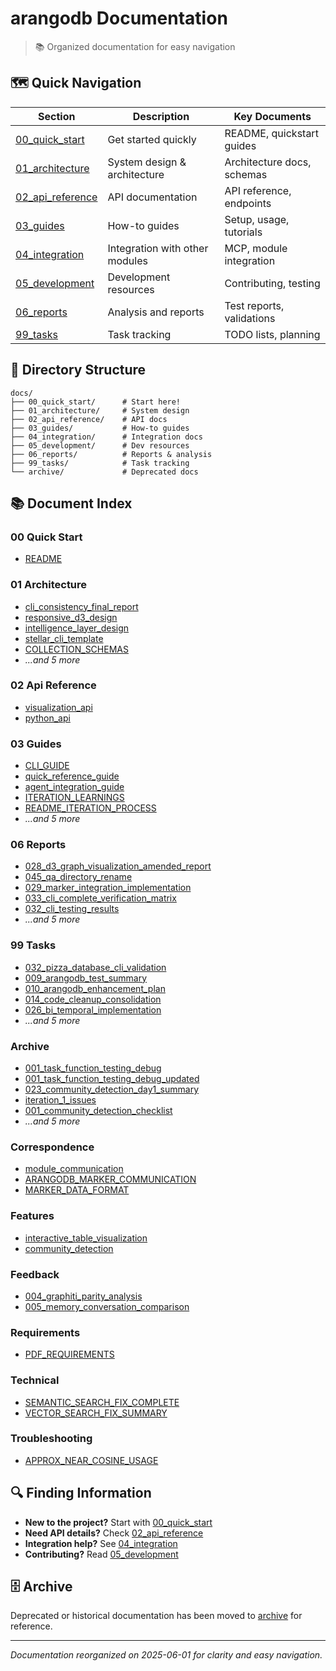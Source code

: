 # arangodb Documentation

> 📚 Organized documentation for easy navigation

## 🗺️ Quick Navigation

| Section | Description | Key Documents |
|---------|-------------|---------------|
| [00_quick_start](./00_quick_start/) | Get started quickly | README, quickstart guides |
| [01_architecture](./01_architecture/) | System design & architecture | Architecture docs, schemas |
| [02_api_reference](./02_api_reference/) | API documentation | API reference, endpoints |
| [03_guides](./03_guides/) | How-to guides | Setup, usage, tutorials |
| [04_integration](./04_integration/) | Integration with other modules | MCP, module integration |
| [05_development](./05_development/) | Development resources | Contributing, testing |
| [06_reports](./06_reports/) | Analysis and reports | Test reports, validations |
| [99_tasks](./99_tasks/) | Task tracking | TODO lists, planning |

## 📁 Directory Structure

```
docs/
├── 00_quick_start/      # Start here!
├── 01_architecture/     # System design
├── 02_api_reference/    # API docs
├── 03_guides/           # How-to guides
├── 04_integration/      # Integration docs
├── 05_development/      # Dev resources
├── 06_reports/          # Reports & analysis
├── 99_tasks/            # Task tracking
└── archive/             # Deprecated docs
```

## 📚 Document Index

### 00 Quick Start
- [README](./00_quick_start/README.md)

### 01 Architecture
- [cli_consistency_final_report](./01_architecture/design/cli_consistency_final_report.md)
- [responsive_d3_design](./01_architecture/design/responsive_d3_design.md)
- [intelligence_layer_design](./01_architecture/design/intelligence_layer_design.md)
- [stellar_cli_template](./01_architecture/design/stellar_cli_template.md)
- [COLLECTION_SCHEMAS](./01_architecture/architecture/COLLECTION_SCHEMAS.md)
- *...and 5 more*

### 02 Api Reference
- [visualization_api](./02_api_reference/api/visualization_api.md)
- [python_api](./02_api_reference/api/python_api.md)

### 03 Guides
- [CLI_GUIDE](./03_guides/usage/CLI_GUIDE.md)
- [quick_reference_guide](./03_guides/usage/quick_reference_guide.md)
- [agent_integration_guide](./03_guides/usage/agent_integration_guide.md)
- [ITERATION_LEARNINGS](./03_guides/guides/ITERATION_LEARNINGS.md)
- [README_ITERATION_PROCESS](./03_guides/guides/README_ITERATION_PROCESS.md)
- *...and 5 more*

### 06 Reports
- [028_d3_graph_visualization_amended_report](./06_reports/reports/028_d3_graph_visualization_amended_report.md)
- [045_qa_directory_rename](./06_reports/reports/045_qa_directory_rename.md)
- [029_marker_integration_implementation](./06_reports/reports/029_marker_integration_implementation.md)
- [033_cli_complete_verification_matrix](./06_reports/reports/033_cli_complete_verification_matrix.md)
- [032_cli_testing_results](./06_reports/reports/032_cli_testing_results.md)
- *...and 5 more*

### 99 Tasks
- [032_pizza_database_cli_validation](./99_tasks/tasks/032_pizza_database_cli_validation.md)
- [009_arangodb_test_summary](./99_tasks/tasks/009_arangodb_test_summary.md)
- [010_arangodb_enhancement_plan](./99_tasks/tasks/010_arangodb_enhancement_plan.md)
- [014_code_cleanup_consolidation](./99_tasks/tasks/014_code_cleanup_consolidation.md)
- [026_bi_temporal_implementation](./99_tasks/tasks/026_bi_temporal_implementation.md)
- *...and 5 more*

### Archive
- [001_task_function_testing_debug](./archive/001_task_function_testing_debug.md)
- [001_task_function_testing_debug_updated](./archive/001_task_function_testing_debug_updated.md)
- [023_community_detection_day1_summary](./archive/023_community_detection_day1_summary.md)
- [iteration_1_issues](./archive/iteration_1_issues.md)
- [001_community_detection_checklist](./archive/023_checklists/001_community_detection_checklist.md)
- *...and 5 more*

### Correspondence
- [module_communication](./correspondence/module_communication.md)
- [ARANGODB_MARKER_COMMUNICATION](./correspondence/ARANGODB_MARKER_COMMUNICATION.md)
- [MARKER_DATA_FORMAT](./correspondence/MARKER_DATA_FORMAT.md)

### Features
- [interactive_table_visualization](./features/interactive_table_visualization.md)
- [community_detection](./features/community_detection.md)

### Feedback
- [004_graphiti_parity_analysis](./feedback/004_graphiti_parity_analysis.md)
- [005_memory_conversation_comparison](./feedback/005_memory_conversation_comparison.md)

### Requirements
- [PDF_REQUIREMENTS](./requirements/PDF_REQUIREMENTS.md)

### Technical
- [SEMANTIC_SEARCH_FIX_COMPLETE](./technical/SEMANTIC_SEARCH_FIX_COMPLETE.md)
- [VECTOR_SEARCH_FIX_SUMMARY](./technical/VECTOR_SEARCH_FIX_SUMMARY.md)

### Troubleshooting
- [APPROX_NEAR_COSINE_USAGE](./troubleshooting/APPROX_NEAR_COSINE_USAGE.md)

## 🔍 Finding Information

- **New to the project?** Start with [00_quick_start](./00_quick_start/)
- **Need API details?** Check [02_api_reference](./02_api_reference/)
- **Integration help?** See [04_integration](./04_integration/)
- **Contributing?** Read [05_development](./05_development/)

## 🗄️ Archive

Deprecated or historical documentation has been moved to [archive](./archive/) for reference.

---

*Documentation reorganized on 2025-06-01 for clarity and easy navigation.*
